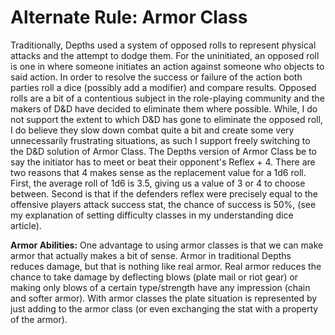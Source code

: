 # Alternate Rule: Armor Class

Traditionally, Depths used a system of opposed rolls to represent physical attacks and the attempt to dodge them. For the uninitiated, an opposed roll is one in where someone initiates an action against someone who objects to said action. In order to resolve the success or failure of the action both parties roll a dice (possibly add a modifier) and compare results. Opposed rolls are a bit of a contentious subject in the role-playing community and the makers of D&D have decided to eliminate them where possible. While, I do not support the extent to which D&D has gone to eliminate the opposed roll, I do believe they slow down combat quite a bit and create some very unnecessarily frustrating situations, as such I support freely switching to the D&D solution of Armor Class. The Depths version of Armor Class be to say the initiator has to meet or beat their opponent's Reflex + 4. There are two reasons that 4 makes sense as the replacement value for a 1d6 roll. First, the average roll of 1d6 is 3.5, giving us a value of 3 or 4 to choose between. Second is that if the defenders reflex were precisely equal to the offensive players attack success stat, the chance of success is 50%, (see my explanation of setting difficulty classes in my understanding dice article).

**Armor Abilities:** One advantage to using armor classes is that we can make armor that actually makes a bit of sense. Armor in traditional Depths reduces damage, but that is nothing like real armor. Real armor reduces the chance to take damage by deflecting blows (plate mail or riot gear) or making only blows of a certain type/strength have any impression (chain and softer armor). With armor classes the plate situation is represented by just adding to the armor class (or even exchanging the stat with a property of the armor).